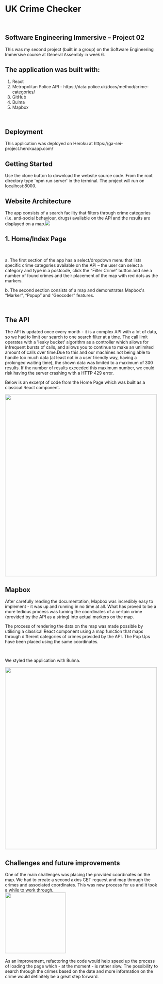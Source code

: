 <h1>UK Crime Checker</h1>
​
<h2>Software Engineering Immersive – Project 02</h2>
​
This was my second project (built in a group) on the Software Engineering Immersive course at General Assembly in week 6.
​
<h2>The application was built with:</h2>
<ol>
<li>React</li>
<li>Metropolitan Police API - https://data.police.uk/docs/method/crime-categories/</li>
<li>GitHub</li>
<li>Bulma</i>
<li>Mapbox</li>
</ol>
​
<h2>Deployment</h2>
This application was deployed on Heroku at https://ga-sei-project.herokuapp.com/
​
<h2>Getting Started</h2>
Use the clone button to download the website source code. From the root directory type 'npm run server' in the terminal. The project will run on localhost:8000.
​
<h2>Website Architecture</h2>
The app consists of a search facility that filters through crime categories (i.e. anti-social behaviour, drugs) available on the API and the results are displayed on a map. 
​
<img src="https://i.imgur.com/bSWocIj.png"> 
​
<h2>1. Home/Index Page</h2>
​
<p>a. The first section of the app has a select/dropdown menu that lists specific crime categories available on the API – the user can select a category and type in a postcode, click the “Filter Crime” button and see a number of found crimes and their placement of the map with red dots as the markers.</p>
<p>b. The second section consists of a map and demonstrates Mapbox's “Marker”, “Popup” and “Geocoder” features. </p>
​
<h2>The API</h2>
​
The API is updated once every month - it is a complex API with a lot of data, so we had to limit our search to one search filter at a time.  The call limit operates with a 'leaky bucket' algorithm as a controller which allows for infrequent bursts of calls, and allows you to continue to make an unlimited amount of calls over time.
​
Due to this and our machines not being able to handle too much data (at least not in a user friendly way, having a prolonged waiting time), the shown data was limited to a maximum of 300 results. If the number of results exceeded this maximum number, we could risk having the server crashing with a HTTP 429 error. 
​
<p>Below is an excerpt of code from the Home Page which was built as a classical React component.</p>
​
<img src="https://i.imgur.com/MnVV5lT.png" width= 500px height= 600px>
​
<h2>Mapbox</h2>
​
After carefully reading the documentation, Mapbox was incredibly easy to implement - it was up and running in no time at all. What has proved to be a more tedious process was turning the coordinates of a certain crime (provided by the API as a string) into actual markers on the map. 
​
<p>The process of rendering the data on the map was made possible by utilising a classical React component using a map function that maps through different categories of crimes provided by the API. The Pop Ups have been placed using the same coordinates. </p>
​
<p>We styled the application with Bulma.</p>
<img src="https://i.imgur.com/jWYCzCI.png" width= 500px height= 600px>
​
<h2>Challenges and future improvements</h2>
One of the main challenges was placing the provided coordinates on the map. We had to create a second axios GET request and map through the crimes and associated coordinates. This was new process for us and it took a while to work through.<br>
​
<img src="https://i.imgur.com/RA0704Y.png" height= 200px> 
​
<p>As an improvement, refactoring the code would help speed up the process of loading the page which - at the moment - is rather slow. The possibility to search through the crimes based on the date and more information on the crime would definitely be a great step forward. </p>
